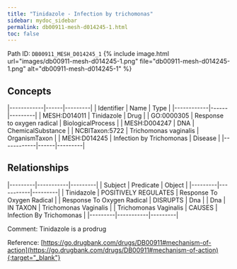 ```yaml
---
title: "Tinidazole - Infection by trichomonas"
sidebar: mydoc_sidebar
permalink: db00911-mesh-d014245-1.html
toc: false 
---
```



Path ID: `DB00911_MESH_D014245_1`
{% include image.html url="images/db00911-mesh-d014245-1.png" file="db00911-mesh-d014245-1.png" alt="db00911-mesh-d014245-1" %}

## Concepts

|------------|------|---------|
| Identifier | Name | Type    |
|------------|------|---------|
| MESH:D014011 | Tinidazole | Drug |
| GO:0000305 | Response to oxygen radical | BiologicalProcess |
| MESH:D004247 | DNA | ChemicalSubstance |
| NCBITaxon:5722 | Trichomonas vaginalis | OrganismTaxon |
| MESH:D014245 | Infection by Trichomonas | Disease |
|------------|------|---------|

## Relationships

|---------|-----------|---------|
| Subject | Predicate | Object  |
|---------|-----------|---------|
| Tinidazole | POSITIVELY REGULATES | Response To Oxygen Radical |
| Response To Oxygen Radical | DISRUPTS | Dna |
| Dna | IN TAXON | Trichomonas Vaginalis |
| Trichomonas Vaginalis | CAUSES | Infection By Trichomonas |
|---------|-----------|---------|

Comment: Tinidazole is a prodrug

Reference: [https://go.drugbank.com/drugs/DB00911#mechanism-of-action](https://go.drugbank.com/drugs/DB00911#mechanism-of-action){:target="_blank"}